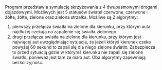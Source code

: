 Program przedstawia symulację skrzyżowania z 4 dwupasmowymi drogami dojazdowymi. Możliwych jest 5 statusów świateł czerwone, czerwone i żółte, żółte, zielone oraz zielona strzałka.
Możliwe są 2 algorytmy:
1. pierwszy przełącza światła na zielone dla kierunku, przy którym auta najdłużej czekają na zapalenie się światła zielonego.
2. drugi przełącza światła na zielone dla kierunku, przy którym jest najwięcej aut uwzględniając sytuację, że jeżeli któryś kierunek czeka powyżej 60 sekund to zapali się dla niego zielone światło. Zabezpiecza to przed sytuacją gdzie w którymś kierunku nie zapali się       zielone światło, ponieważ jest tam za mało aut.
Oba algorytmy zapewniają bezkolizyjność. 
